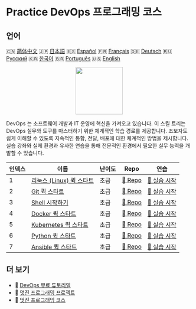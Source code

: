 # Practice DevOps 프로그래밍 코스

## 언어

🇨🇳 [简体中文](README_zh.md) 🇯🇵 [日本語](README_ja.md) 🇪🇸 [Español](README_es.md) 🇫🇷 [Français](README_fr.md) 🇩🇪 [Deutsch](README_de.md) 🇷🇺 [Русский](README_ru.md) 🇰🇷 [한국어](README_ko.md) 🇧🇷 [Português](README_pt.md) 🇺🇸 [English](README.md) 

<div align="center">
<img width="128px" src="https://file.labex.io/path/a3Od9y18p0bV.png">
</div>

DevOps 는 소프트웨어 개발과 IT 운영에 혁신을 가져오고 있습니다. 이 스킬 트리는 DevOps 실무와 도구를 마스터하기 위한 체계적인 학습 경로를 제공합니다. 초보자도 쉽게 이해할 수 있도록 지속적인 통합, 전달, 배포에 대한 체계적인 방법을 제시합니다. 실습 강좌와 실제 환경과 유사한 연습을 통해 전문적인 환경에서 필요한 실무 능력을 개발할 수 있습니다.

|   인덱스 | 이름                                                                            | 난이도   | Repo                                                                 | 연습                                                                    |
|----------|---------------------------------------------------------------------------------|----------|----------------------------------------------------------------------|-------------------------------------------------------------------------|
|        1 | [리눅스 (Linux) 퀵 스타트](https://labex.io/ko/courses/quick-start-with-linux)  | 초급     | [🔗 Repo](https://github.com/labex-labs/quick-start-with-linux)      | [🚀 실습 시작](https://labex.io/ko/courses/quick-start-with-linux)      |
|        2 | [Git 퀵 스타트](https://labex.io/ko/courses/quick-start-with-git)               | 초급     | [🔗 Repo](https://github.com/labex-labs/quick-start-with-git)        | [🚀 실습 시작](https://labex.io/ko/courses/quick-start-with-git)        |
|        3 | [Shell 시작하기](https://labex.io/ko/courses/quick-start-with-shell)            | 초급     | [🔗 Repo](https://github.com/labex-labs/quick-start-with-shell)      | [🚀 실습 시작](https://labex.io/ko/courses/quick-start-with-shell)      |
|        4 | [Docker 퀵 스타트](https://labex.io/ko/courses/quick-start-with-docker)         | 초급     | [🔗 Repo](https://github.com/labex-labs/quick-start-with-docker)     | [🚀 실습 시작](https://labex.io/ko/courses/quick-start-with-docker)     |
|        5 | [Kubernetes 퀵 스타트](https://labex.io/ko/courses/quick-start-with-kubernetes) | 초급     | [🔗 Repo](https://github.com/labex-labs/quick-start-with-kubernetes) | [🚀 실습 시작](https://labex.io/ko/courses/quick-start-with-kubernetes) |
|        6 | [Python 퀵 스타트](https://labex.io/ko/courses/quick-start-with-python)         | 초급     | [🔗 Repo](https://github.com/labex-labs/quick-start-with-python)     | [🚀 실습 시작](https://labex.io/ko/courses/quick-start-with-python)     |
|        7 | [Ansible 퀵 스타트](https://labex.io/ko/courses/quick-start-with-ansible)       | 초급     | [🔗 Repo](https://github.com/labex-labs/quick-start-with-ansible)    | [🚀 실습 시작](https://labex.io/ko/courses/quick-start-with-ansible)    |

## 더 보기

- 🔗 [DevOps 무료 튜토리얼](https://github.com/labex-labs/devops-free-tutorials)
- 🔗 [멋진 프로그래밍 프로젝트](https://github.com/labex-labs/awesome-programming-projects)
- 🔗 [멋진 프로그래밍 코스](https://github.com/labex-labs/awesome-programming-courses)

